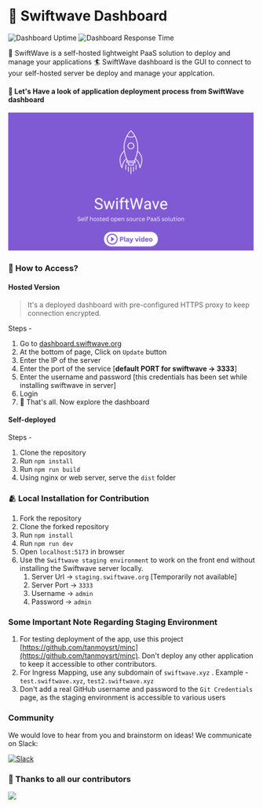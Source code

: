 # 🚀 Swiftwave Dashboard

![Dashboard Uptime](https://img.shields.io/endpoint?labelColor=394149&label=Dashboard+Uptime&url=https://raw.githubusercontent.com/swiftwave-org/upptime/master/api/swiftwave-dashboard/uptime.json) ![Dashboard Response Time](https://img.shields.io/endpoint?labelColor=394149&label=Dashboard+Response+Time&url=https://raw.githubusercontent.com/swiftwave-org/upptime/master/api/swiftwave-dashboard/response-time.json)

💁 SwiftWave is a self-hosted lightweight PaaS solution to deploy and manage your applications
🏄 SwiftWave dashboard is the GUI to connect to your self-hosted server be deploy and manage your applcation.

#### 👀 Let's Have a look of application deployment process from SwiftWave dashboard

[<img src="https://raw.githubusercontent.com/swiftwave-org/assets/main/swiftwave-dashboard-preview-video.png" width="500px" />](https://youtu.be/lojP-5SRDt0 "Swiftwave Dashboard")

### 🤔 How to Access?
#### Hosted Version
> It's a deployed dashboard with pre-configured HTTPS proxy to keep connection encrypted.

Steps -
1. Go to [dashboard.swiftwave.org](https://dashboard.swiftwave.org)
2. At the bottom of page, Click on `Update` button
 1. Enter the IP of the server
 2. Enter the port of the service [**default PORT for swiftwave -> 3333**]
3. Enter the username and password [this credentials has been set while installing swiftwave in server]
4. Login
5. 🍻 That's all. Now explore the dashboard

#### Self-deployed
Steps -
1. Clone the repository
2. Run `npm install`
3. Run `npm run build`
4. Using nginx or web server, serve the `dist` folder

### 🫂 Local Installation for Contribution
1. Fork the repository
2. Clone the forked repository
3. Run `npm install`
4. Run `npm run dev`
5. Open `localhost:5173` in browser
6. Use the `Swiftwave staging environment` to work on the front end without installing the Swiftwave server locally.
   1. Server Url -> `staging.swiftwave.org`  [Temporarily not available]
   2. Server Port -> `3333`
   3. Username -> `admin`
   4. Password -> `admin`

### Some Important Note Regarding Staging Environment
1. For testing deployment of the app, use this project [https://github.com/tanmoysrt/minc](https://github.com/tanmoysrt/minc).
   Don't deploy any other application to keep it accessible to other contributors.
2. For Ingress Mapping, use any subdomain of `swiftwave.xyz` . Example - `test.swiftwave.xyz`, `test2.swiftwave.xyz`
3. Don't add a real GitHub username and password to the `Git Credentials` page, as the staging environment is accessible to various users


### Community
We would love to hear from you and brainstorm on ideas! We communicate on Slack:

[![Slack](https://img.shields.io/badge/chat-on_slack-purple.svg?style=for-the-badge&logo=slack)](https://join.slack.com/t/swiftwave-team/shared_invite/zt-21n86aslx-aAvBi3hv1GigVA_XoXiu4Q)

### 🎉 Thanks to all our contributors
<a href="https://github.com/swiftwave-org/swiftwave-dashboard/graphs/contributors">
  <img src="https://contrib.rocks/image?repo=swiftwave-org/swiftwave-dashboard" />
</a>
